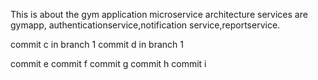 This is about the gym application
microservice architecture
services are gymapp, authenticationservice,notification service,reportservice.

commit c in branch 1
commit d in branch 1




commit e
commit f
commit g
commit h
commit i